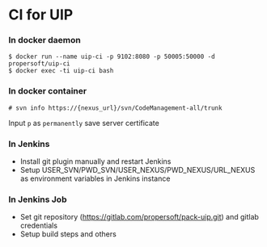 CI for UIP
==========

### In docker daemon

    $ docker run --name uip-ci -p 9102:8080 -p 50005:50000 -d propersoft/uip-ci
    $ docker exec -ti uip-ci bash

### In docker container

    # svn info https://{nexus_url}/svn/CodeManagement-all/trunk

Input `p` as `permanently` save server certificate

### In Jenkins

- Install git plugin manually and restart Jenkins
- Setup USER_SVN/PWD_SVN/USER_NEXUS/PWD_NEXUS/URL_NEXUS as environment variables in Jenkins instance

### In Jenkins Job

- Set git repository (https://gitlab.com/propersoft/pack-uip.git) and gitlab credentials
- Setup build steps and others
